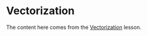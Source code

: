 # Vectorization

The content here comes from the 
[Vectorization](http://swcarpentry.github.io/r-novice-gapminder/09-vectorization/) lesson.

